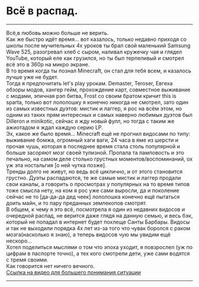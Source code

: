 # Всё в распад. #
***
Всё,в любовь можно больше не верить.  
Как же быстро идёт время... вот казалось, только недавно приходя со
школы после мучительных 4х уроков ты брал свой маленький Samsung
Wave 525, разогревал хлеб с сыром, наливал кружечку чая и глядел
YouTube, который еле как грузился, но ты был терпеливый и смотрел
всё это в 360p на микро экране.  
В то время когда ты познал Minecraft, он стал для тебя всем, и казалось лучше уже не будет.  
Тогда я предпочитать let's play урокам. Demaster, Teroser, Евгеха
обзоры модов, хангер гейм, прохождение карт, совместное выживание с
модами, эпичная рэп битва, Frost со своим братом кричит this is
sparta, только вот лололошку я конечно никогда не смотрел, зато один
из самых известных дуэтов: мистик и лаггер, я рос на всём этом, но
одним из таких прям интересных и самых наверно любимых дуэтов был
Dilleron и minikotic, сейчас я жду новый фулл, но тогда с таким же
ажиотадом я ждал каждую серию LP.  
Эх, какое же было время... Minecraft ещё не прогнил видосами по типу: выживание бомжа, огромный
хаги ваги, 24 часа в яме из шерсти и прочая чушь, которая в
последнее время стала столь популярной и больше засоряют мозг своей
тупизной. Пропала та ламповость и это печально, на самом деле
столько грустных моментов/воспоминаний, ох уж эта ностальгия [о ней
чутка позже].  
Тренды долго не живут, но ведь всё циклично,
и от этого становится грустно. Дуэты распадаются, те же самые мистик
и лаггер продали свои каналы, а говорить о просмотрах у популярных
на то время типов тоже смысла нету, на ком я рос уже сами выросли,
да и поколение сейчас не то [да-да-да дед чеек] лололошка конечно ещё
пытаться доить майн, и то пару преданных землекопов смотрят.  
В общем, к чему я это всё, посмотрела я один из недавних
видосов и очередной распад, не верится даже глядя на данную семью, и
весь бэк, который не попадал в интернет будет похлеще Санты Барбары.
Видосы и так не выходили порядка 4х лет из-за того что чувак боролся
с раком мозга(насколько я знаю), а теперь видосов чую мы увидим ещё
нескоро...  
Хотел поделиться мыслями о том что эпоха уходит, я повзрослел (уж по цифрам в паспорте точно), а тех кого смотрели
дети, уже сами водятся с тремя своими.  
Как говорится нет ничего вечного.  
[Ссылка на видео для большего понимания ситуации](https://www.youtube.com/watch?v=gYEGn1PPIV4&t=1786s)
***     